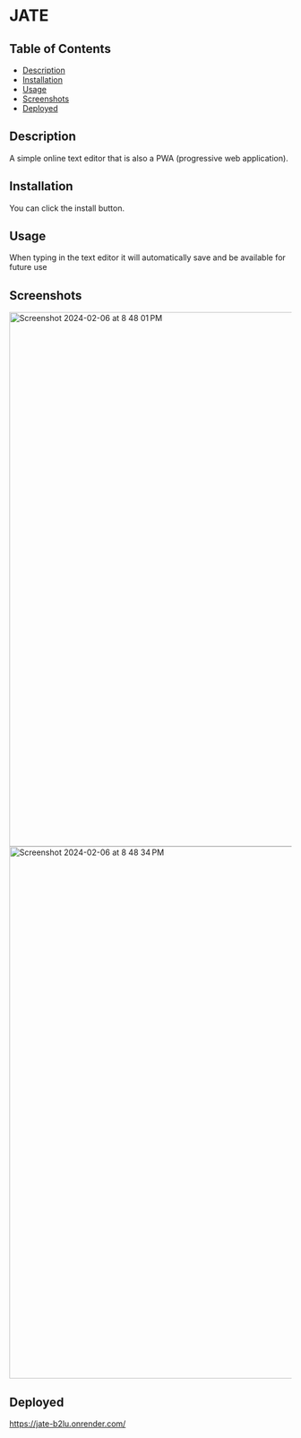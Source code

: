 # JATE

## Table of Contents
- [Description](#description)
- [Installation](#installation)
- [Usage](#usage)
- [Screenshots](#Screenshots)
- [Deployed](#Deployed)

## Description
A simple online text editor that is also a PWA (progressive web application).


## Installation
You can click the install button.

## Usage
When typing in the text editor it will automatically save and be available for future use

## Screenshots

<img width="953" alt="Screenshot 2024-02-06 at 8 48 01 PM" src="https://github.com/FaustCelaj/JATE/assets/149631014/11e38265-d031-43b2-83d8-ff030554a5fa">
<img width="949" alt="Screenshot 2024-02-06 at 8 48 34 PM" src="https://github.com/FaustCelaj/JATE/assets/149631014/6d3e926e-8dfe-4678-b8fb-e6c052718d6b">

## Deployed
https://jate-b2lu.onrender.com/ 

